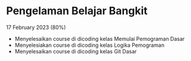 # Pengelaman Belajar Bangkit 
17 February 2023 (80%)
- Menyelesaikan course di dicoding kelas Memulai Pemograman Dasar 
- Menyelesiakan course di dicoding kelas Logika Pemograman 
- Menyelesaikan course di dicoding kelas Git Dasar 
